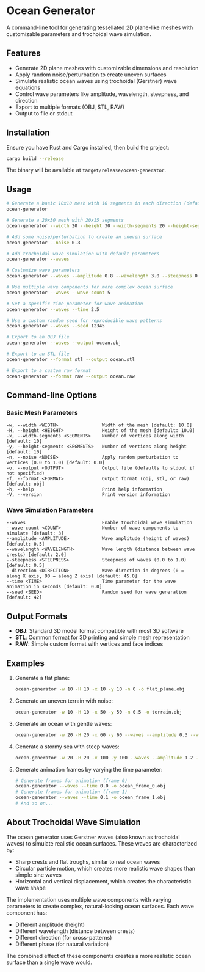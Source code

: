 # Ocean Generator

A command-line tool for generating tessellated 2D plane-like meshes with customizable parameters and trochoidal wave simulation.

## Features

- Generate 2D plane meshes with customizable dimensions and resolution
- Apply random noise/perturbation to create uneven surfaces
- Simulate realistic ocean waves using trochoidal (Gerstner) wave equations
- Control wave parameters like amplitude, wavelength, steepness, and direction
- Export to multiple formats (OBJ, STL, RAW)
- Output to file or stdout

## Installation

Ensure you have Rust and Cargo installed, then build the project:

```bash
cargo build --release
```

The binary will be available at `target/release/ocean-generator`.

## Usage

```bash
# Generate a basic 10x10 mesh with 10 segments in each direction (default)
ocean-generator

# Generate a 20x30 mesh with 20x15 segments
ocean-generator --width 20 --height 30 --width-segments 20 --height-segments 15

# Add some noise/perturbation to create an uneven surface
ocean-generator --noise 0.3

# Add trochoidal wave simulation with default parameters
ocean-generator --waves

# Customize wave parameters
ocean-generator --waves --amplitude 0.8 --wavelength 3.0 --steepness 0.7 --direction 30.0

# Use multiple wave components for more complex ocean surface
ocean-generator --waves --wave-count 5

# Set a specific time parameter for wave animation
ocean-generator --waves --time 2.5

# Use a custom random seed for reproducible wave patterns
ocean-generator --waves --seed 12345

# Export to an OBJ file
ocean-generator --waves --output ocean.obj

# Export to an STL file
ocean-generator --format stl --output ocean.stl

# Export to a custom raw format
ocean-generator --format raw --output ocean.raw
```

## Command-line Options

### Basic Mesh Parameters

```
-w, --width <WIDTH>                Width of the mesh [default: 10.0]
-H, --height <HEIGHT>              Height of the mesh [default: 10.0]
-x, --width-segments <SEGMENTS>    Number of vertices along width [default: 10]
-y, --height-segments <SEGMENTS>   Number of vertices along height [default: 10]
-n, --noise <NOISE>                Apply random perturbation to vertices (0.0 to 1.0) [default: 0.0]
-o, --output <OUTPUT>              Output file (defaults to stdout if not specified)
-f, --format <FORMAT>              Output format (obj, stl, or raw) [default: obj]
-h, --help                         Print help information
-V, --version                      Print version information
```

### Wave Simulation Parameters

```
--waves                            Enable trochoidal wave simulation
--wave-count <COUNT>               Number of wave components to simulate [default: 3]
--amplitude <AMPLITUDE>            Wave amplitude (height of waves) [default: 0.5]
--wavelength <WAVELENGTH>          Wave length (distance between wave crests) [default: 2.0]
--steepness <STEEPNESS>            Steepness of waves (0.0 to 1.0) [default: 0.5]
--direction <DIRECTION>            Wave direction in degrees (0 = along X axis, 90 = along Z axis) [default: 45.0]
--time <TIME>                      Time parameter for the wave animation in seconds [default: 0.0]
--seed <SEED>                      Random seed for wave generation [default: 42]
```

## Output Formats

- **OBJ**: Standard 3D model format compatible with most 3D software
- **STL**: Common format for 3D printing and simple mesh representation
- **RAW**: Simple custom format with vertices and face indices

## Examples

1. Generate a flat plane:
   ```bash
   ocean-generator -w 10 -H 10 -x 10 -y 10 -n 0 -o flat_plane.obj
   ```

2. Generate an uneven terrain with noise:
   ```bash
   ocean-generator -w 10 -H 10 -x 50 -y 50 -n 0.5 -o terrain.obj
   ```

3. Generate an ocean with gentle waves:
   ```bash
   ocean-generator -w 20 -H 20 -x 60 -y 60 --waves --amplitude 0.3 --wavelength 4.0 --steepness 0.4 -o gentle_ocean.obj
   ```

4. Generate a stormy sea with steep waves:
   ```bash
   ocean-generator -w 20 -H 20 -x 100 -y 100 --waves --amplitude 1.2 --wavelength 3.0 --steepness 0.8 --wave-count 5 -o stormy_sea.obj
   ```

5. Generate animation frames by varying the time parameter:
   ```bash
   # Generate frames for animation (frame 0)
   ocean-generator --waves --time 0.0 -o ocean_frame_0.obj
   # Generate frames for animation (frame 1)
   ocean-generator --waves --time 0.1 -o ocean_frame_1.obj
   # And so on...
   ```

## About Trochoidal Wave Simulation

The ocean generator uses Gerstner waves (also known as trochoidal waves) to simulate realistic ocean surfaces. These waves are characterized by:

- Sharp crests and flat troughs, similar to real ocean waves
- Circular particle motion, which creates more realistic wave shapes than simple sine waves
- Horizontal and vertical displacement, which creates the characteristic wave shape

The implementation uses multiple wave components with varying parameters to create complex, natural-looking ocean surfaces. Each wave component has:

- Different amplitude (height)
- Different wavelength (distance between crests)
- Different direction (for cross-patterns)
- Different phase (for natural variation)

The combined effect of these components creates a more realistic ocean surface than a single wave would.
